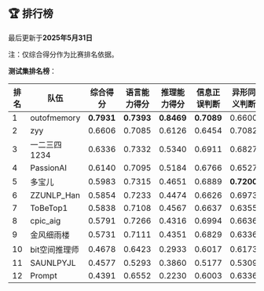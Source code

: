 
<br/>

## 🏆 排行榜

<p class="text-center">最后更新于<strong>2025年5月31日</strong></p>

<p>注：仅综合得分作为比赛排名依据。</p>

**测试集排名榜**：

| 排名 | 队伍     | 综合得分  | 语言能力得分  | 推理能力得分  | 信息正误判断 | 异形同义判断 | 参照实体判断 | 中文方位推理 | 英文方位推理 |
| ---- | -------- | ------ | ------ | ------ | ------- | ------- | ------- | ------- | ------- |
| 1    | outofmemory | **0.7931** | **0.7393** | **0.8469** | **0.7089** | 0.6600 | **0.8491** | **0.8686** | **0.8251** |
| 2    | zyy | 0.6606 | 0.7085 | 0.6126 | 0.6454 | 0.7082 | 0.7720 | 0.6254 | 0.5997 |
| 3    | 一二三四1234 | 0.6336 | 0.7332 | 0.5340 | 0.6911 | 0.6827 | 0.8259 | 0.6914 | 0.3766 |
| 4    | PassionAI | 0.6140 | 0.7095 | 0.5184 | 0.6766 | 0.6527 | 0.7992 | 0.5106 | 0.5263 |
| 5    | 多宝儿 | 0.5983 | 0.7315 | 0.4651 | 0.6889 | **0.7200** | 0.7856 | 0.4694 | 0.4609 |
| 6    | ZZUNLP_Han | 0.5854 | 0.7233 | 0.4474 | 0.6626 | 0.6973 | 0.8100 | 0.4446 | 0.4503 |
| 7    | ToBeTop1 | 0.5838 | 0.7108 | 0.4567 | 0.6637 | 0.6355 | 0.8332 | 0.4431 | 0.4703 |
| 8    | cpic_aig | 0.5791 | 0.7266 | 0.4316 | 0.6994 | 0.6636 | 0.8168 | 0.4349 | 0.4283 |
| 9    | 金风细雨楼 | 0.5731 | 0.7111 | 0.4351 | 0.6829 | 0.6336 | 0.8168 | 0.4329 | 0.4374 |
| 10    | bit空间推理师 | 0.4678 | 0.6423 | 0.2933 | 0.6017 | 0.6173 | 0.7079 | 0.3151 | 0.2714 |
| 11    | SAUNLPYJL | 0.4577 | 0.5293 | 0.3860 | 0.5177 | 0.5309 | 0.5394 | 0.3734 | 0.3986 |
| 12    | Prompt | 0.4391 | 0.6552 | 0.2230 | 0.6003 | 0.6336 | 0.7317 | 0.2426 | 0.2034 |

<br/>
